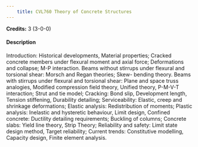 ```yaml
---
    title: CVL760 Theory of Concrete Structures
---
```

**Credits:** 3 (3-0-0)



#### Description 
Introduction: Historical developments, Material properties; Cracked concrete members under flexural moment and axial force; Deformations and collapse; M-P interaction. Beams without stirrups under flexural and torsional shear: Morsch and Regan theories; Skew- bending theory. Beams with stirrups under flexural and torsional shear: Plane and space truss analogies, Modified compression field theory, Unified theory, P-M-V-T interaction; Strut and tie model; Cracking: Bond slip, Development length, Tension stiffening, Durability detailing; Serviceability: Elastic, creep and shrinkage deformations; Elastic analysis: Redistribution of moments; Plastic analysis: Inelastic and hysteretic behaviour, Limit design, Confined concrete: Ductility detailing requirements; Buckling of columns; Concrete slabs: Yield line theory, Strip Theory; Reliability and safety: Limit state design method, Target reliability; Current trends: Constitutive modelling, Capacity design, Finite element analysis.